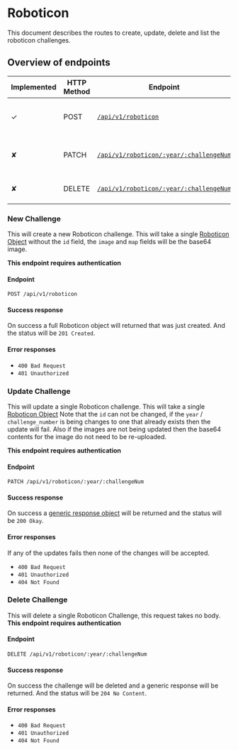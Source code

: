 # Roboticon

This document describes the routes to create, update, delete and list the roboticon challenges. 

## Overview of endpoints

<!-- ✘ | ✓ -->

| Implemented | HTTP Method | Endpoint | Description |
| ----- | ----- | ---- | ---- |
| ✓ | POST | [`/api/v1/roboticon`](#new-challenge) | Create a new Roboticon Challenge |
| ✘ | PATCH | [`/api/v1/roboticon/:year/:challengeNum`](#update-challenge) | This is used to update a single challenge|
| ✘ | DELETE | [`/api/v1/roboticon/:year/:challengeNum`](#delete-challenge) | This will delete a challenge |


### New Challenge

This will create a new Roboticon challenge. This will take a single [Roboticon Object](../response_objects.md#roboticon-challenge-object)
without the `id` field, the `image` and `map` fields will be the base64 image.
 
**This endpoint requires authentication**

#### Endpoint

`POST /api/v1/roboticon`


#### Success response

On success a full Roboticon object will returned that was just created. And the status will be `201 Created`.

#### Error responses

 - `400 Bad Request`
 - `401 Unauthorized`
 

### Update Challenge

This will update a single Roboticon challenge. This will take a single [Roboticon Object](../response_objects.md#roboticon-challenge-object)
Note that the `id` can not be changed, if the `year` / `challenge_number` is being changes to one that already exists
then the update will fail. Also if the images are not being updated then the base64 contents for the image do not need
to be re-uploaded.
 
**This endpoint requires authentication**

#### Endpoint

`PATCH /api/v1/roboticon/:year/:challengeNum`

#### Success response

On success a [generic response object](../response_objects.md#generic-response-object) will be returned and 
 the status will be `200 Okay`.

#### Error responses
If any of the updates fails then none of the changes will be accepted.

- `400 Bad Request`
- `401 Unauthorized`
- `404 Not Found`


### Delete Challenge

This will delete a single Roboticon Challenge, this request takes no body.
**This endpoint requires authentication**

#### Endpoint

`DELETE /api/v1/roboticon/:year/:challengeNum`

#### Success response

On success the challenge will be deleted and a generic response will be returned.
And the status will be `204 No Content`.

#### Error responses

- `400 Bad Request`
- `401 Unauthorized`
- `404 Not Found`
